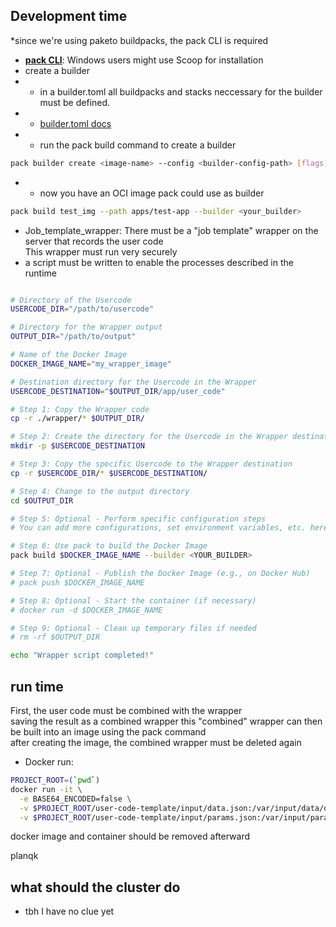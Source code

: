 ## Development time 

*since we're using paketo buildpacks, the pack CLI is required
* **[pack CLI](https://buildpacks.io/docs/tools/pack/)**: Windows users might use Scoop for installation  
* create a builder
* * in a builder.toml all buildpacks and stacks neccessary for the builder must be defined.
* * [builder.toml docs](https://buildpacks.io/docs/reference/config/builder-config/)
* * run the pack build command to create a builder 
```bash 
pack builder create <image-name> --config <builder-config-path> [flags]
```
* * now you have an OCI image pack could use as builder 
```bash 
pack build test_img --path apps/test-app --builder <your_builder>
```
* Job_template_wrapper:  There must be a "job template" wrapper on the server that records the user code  
This wrapper must run very securely  
* a script must be written to enable the processes described in the runtime  
```bash

# Directory of the Usercode
USERCODE_DIR="/path/to/usercode"

# Directory for the Wrapper output
OUTPUT_DIR="/path/to/output"

# Name of the Docker Image
DOCKER_IMAGE_NAME="my_wrapper_image"

# Destination directory for the Usercode in the Wrapper
USERCODE_DESTINATION="$OUTPUT_DIR/app/user_code"

# Step 1: Copy the Wrapper code
cp -r ./wrapper/* $OUTPUT_DIR/

# Step 2: Create the directory for the Usercode in the Wrapper destination
mkdir -p $USERCODE_DESTINATION

# Step 3: Copy the specific Usercode to the Wrapper destination
cp -r $USERCODE_DIR/* $USERCODE_DESTINATION/

# Step 4: Change to the output directory
cd $OUTPUT_DIR

# Step 5: Optional - Perform specific configuration steps
# You can add more configurations, set environment variables, etc. here.

# Step 6: Use pack to build the Docker Image
pack build $DOCKER_IMAGE_NAME --builder <YOUR_BUILDER>

# Step 7: Optional - Publish the Docker Image (e.g., on Docker Hub)
# pack push $DOCKER_IMAGE_NAME

# Step 8: Optional - Start the container (if necessary)
# docker run -d $DOCKER_IMAGE_NAME

# Step 9: Optional - Clean up temporary files if needed
# rm -rf $OUTPUT_DIR

echo "Wrapper script completed!"
```

## run time 

First, the user code must be combined with the wrapper  
saving the result as a combined wrapper
this "combined" wrapper can then be built into an image using the pack command  
after creating the image, the combined wrapper must be deleted again
* Docker run:
```bash
PROJECT_ROOT=(`pwd`) 
docker run -it \
  -e BASE64_ENCODED=false \
  -v $PROJECT_ROOT/user-code-template/input/data.json:/var/input/data/data.json \
  -v $PROJECT_ROOT/user-code-template/input/params.json:/var/input/params/params.json \
```
docker image and container should be removed afterward

planqk 

## what should the cluster do

* tbh I have no clue yet